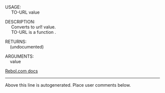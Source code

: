 USAGE:  
&nbsp;&nbsp;&nbsp;&nbsp;&nbsp;TO-URL&nbsp;value&nbsp;  
  
DESCRIPTION:  
&nbsp;&nbsp;&nbsp;&nbsp;&nbsp;Converts&nbsp;to&nbsp;url!&nbsp;value.  
&nbsp;&nbsp;&nbsp;&nbsp;&nbsp;TO-URL&nbsp;is&nbsp;a&nbsp;function&nbsp;.  
  
RETURNS:  
&nbsp;&nbsp;&nbsp;&nbsp;(undocumented)  
  
ARGUMENTS:  
&nbsp;&nbsp;&nbsp;&nbsp;value  

[Rebol.com docs](http://www.rebol.com/r3/docs/functions/to-url.html)
___
Above this line is autogenerated. Place user comments below.